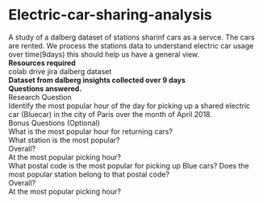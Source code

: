 # Electric-car-sharing-analysis
A study of a dalberg dataset of stations sharinf cars as a servce. The cars are rented. We process the stations data to understand electric car usage over time(9days)
this should help us have a general view.<br>
**Resources required**<br>
colab
drive
jira
dalberg dataset<br>
**Dataset from dalberg insights collected over 9 days**<br>
**Questions answered.**<br>
Research Question<br>
Identify the most popular hour of the day for picking up a shared electric car (Bluecar) in the city of Paris over the month of April 2018.<br>
Bonus Questions (Optional)<br>
What is the most popular hour for returning cars?<br>
What station is the most popular?<br>
Overall?<br>
At the most popular picking hour?<br>
What postal code is the most popular for picking up Blue cars? Does the most popular station belong to that postal code?<br>
Overall?<br>
At the most popular picking hour?<br>
